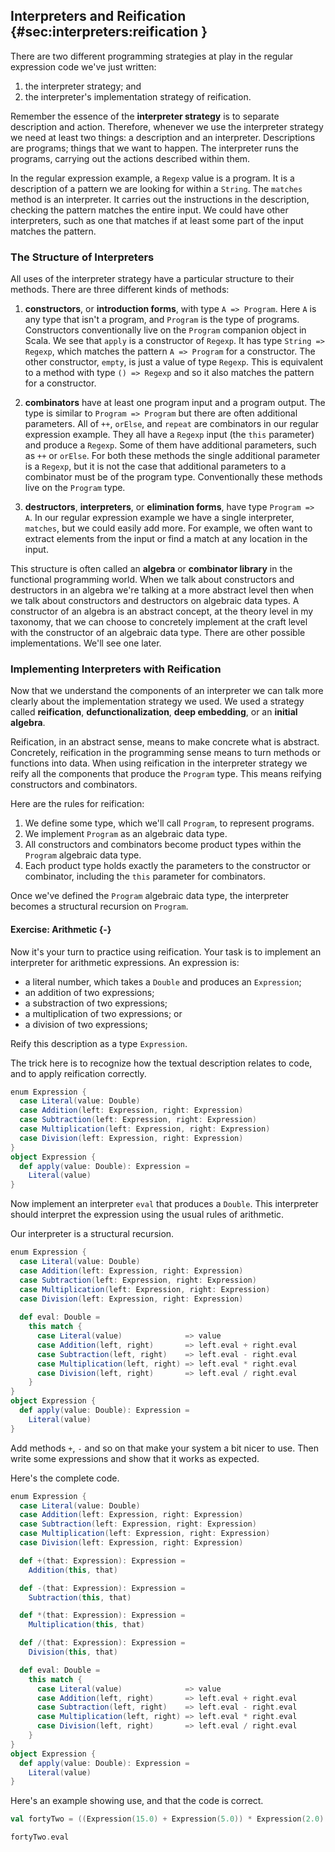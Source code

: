 ## Interpreters and Reification {#sec:interpreters:reification }

There are two different programming strategies at play in the regular expression code we've just written:

1. the interpreter strategy; and
2. the interpreter's implementation strategy of reification.

Remember the essence of the **interpreter strategy** is to separate description and action. Therefore, whenever we use the interpreter strategy we need at least two things: a description and an interpreter. Descriptions are programs; things that we want to happen. The interpreter runs the programs, carrying out the actions described within them.

In the regular expression example, a `Regexp` value is a program. It is a description of a pattern we are looking for within a `String`.
The `matches` method is an interpreter. It carries out the instructions in the description, checking the pattern matches the entire input. We could have other interpreters, such as one that matches if at least some part of the input matches the pattern.


### The Structure of Interpreters

All uses of the interpreter strategy have a particular structure to their methods.
There are three different kinds of methods:

1. **constructors**, or **introduction forms**, with type `A => Program`. Here `A` is any type that isn't a program, and `Program` is the type of programs. Constructors conventionally live on the `Program` companion object in Scala. We see that `apply` is a constructor of `Regexp`. It has type `String => Regexp`, which matches the pattern `A => Program` for a constructor. The other constructor, `empty`, is just a value of type `Regexp`. This is equivalent to a method with type `() => Regexp` and so it also matches the pattern for a constructor.

2. **combinators** have at least one program input and a program output. The type is similar to `Program => Program` but there are often additional parameters. All of `++`, `orElse`, and `repeat` are combinators in our regular expression example. They all have a `Regexp` input (the `this` parameter) and produce a `Regexp`. Some of them have additional parameters, such as `++` or `orElse`. For both these methods the single additional parameter is a `Regexp`, but it is not the case that additional parameters to a combinator must be of the program type. Conventionally these methods live on the `Program` type.

3. **destructors**, **interpreters**, or **elimination forms**, have type `Program => A`. In our regular expression example we have a single interpreter, `matches`, but we could easily add more. For example, we often want to extract elements from the input or find a match at any location in the input.

This structure is often called an **algebra** or **combinator library** in the functional programming world. When we talk about constructors and destructors in an algebra we're talking at a more abstract level then when we talk about constructors and destructors on algebraic data types. A constructor of an algebra is an abstract concept, at the theory level in my taxonomy, that we can choose to concretely implement at the craft level with the constructor of an algebraic data type. There are other possible implementations. We'll see one later.


### Implementing Interpreters with Reification

Now that we understand the components of an interpreter we can talk more clearly about the implementation strategy we used.
We used a strategy called **reification**, **defunctionalization**, **deep embedding**, or an **initial algebra**.

Reification, in an abstract sense, means to make concrete what is abstract. Concretely, reification in the programming sense means to turn methods or functions into data. When using reification in the interpreter strategy we reify all the components that produce the `Program` type. This means reifying constructors and combinators.

Here are the rules for reification:

1. We define some type, which we'll call `Program`, to represent programs.
2. We implement `Program` as an algebraic data type.
3. All constructors and combinators become product types within the `Program` algebraic data type.
4. Each product type holds exactly the parameters to the constructor or combinator, including the `this` parameter for combinators.

Once we've defined the `Program` algebraic data type, the interpreter becomes a structural recursion on `Program`.


#### Exercise: Arithmetic {-}

Now it's your turn to practice using reification. Your task is to implement an interpreter for arithmetic expressions. An expression is:

- a literal number, which takes a `Double` and produces an `Expression`;
- an addition of two expressions;
- a substraction of two expressions;
- a multiplication of two expressions; or
- a division of two expressions;

Reify this description as a type `Expression`.

<div class="solution">
The trick here is to recognize how the textual description relates to code, and to apply reification correctly.

```scala mdoc:silent 
enum Expression {
  case Literal(value: Double)
  case Addition(left: Expression, right: Expression)
  case Subtraction(left: Expression, right: Expression)
  case Multiplication(left: Expression, right: Expression)
  case Division(left: Expression, right: Expression)
}
object Expression {
  def apply(value: Double): Expression =
    Literal(value)
}
```
</div>

Now implement an interpreter `eval` that produces a `Double`. This interpreter should interpret the expression using the usual rules of arithmetic.

<div class="solution">
Our interpreter is a structural recursion.

```scala mdoc:reset:silent 
enum Expression {
  case Literal(value: Double)
  case Addition(left: Expression, right: Expression)
  case Subtraction(left: Expression, right: Expression)
  case Multiplication(left: Expression, right: Expression)
  case Division(left: Expression, right: Expression)
  
  def eval: Double =
    this match {
      case Literal(value)              => value
      case Addition(left, right)       => left.eval + right.eval
      case Subtraction(left, right)    => left.eval - right.eval
      case Multiplication(left, right) => left.eval * right.eval
      case Division(left, right)       => left.eval / right.eval
    }
}
object Expression {
  def apply(value: Double): Expression =
    Literal(value)
}
```
</div>

Add methods `+`, `-` and so on that make your system a bit nicer to use. Then write some expressions and show that it works as expected.

<div class="solution">
Here's the complete code.

```scala mdoc:reset:silent
enum Expression {
  case Literal(value: Double)
  case Addition(left: Expression, right: Expression)
  case Subtraction(left: Expression, right: Expression)
  case Multiplication(left: Expression, right: Expression)
  case Division(left: Expression, right: Expression)

  def +(that: Expression): Expression =
    Addition(this, that)

  def -(that: Expression): Expression =
    Subtraction(this, that)

  def *(that: Expression): Expression =
    Multiplication(this, that)

  def /(that: Expression): Expression =
    Division(this, that)

  def eval: Double =
    this match {
      case Literal(value)              => value
      case Addition(left, right)       => left.eval + right.eval
      case Subtraction(left, right)    => left.eval - right.eval
      case Multiplication(left, right) => left.eval * right.eval
      case Division(left, right)       => left.eval / right.eval
    }
}
object Expression {
  def apply(value: Double): Expression =
    Literal(value)
}
```

Here's an example showing use, and that the code is correct.

```scala mdoc:silent
val fortyTwo = ((Expression(15.0) + Expression(5.0)) * Expression(2.0) + Expression(2.0)) / Expression(1.0)
```
```scala mdoc
fortyTwo.eval
```
</div>
